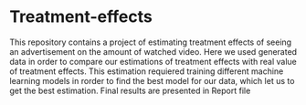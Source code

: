 # Treatment-effects

This repository contains a project of estimating treatment effects of seeing an advertisement on the amount of watched video. Here we used generated data in order to compare our estimations of treatment effects with real value of treatment effects. This estimation requiered training different machine learning models in rorder to find the best model for our data, which let us to get the best estimation. Final results are presented in Report file 
